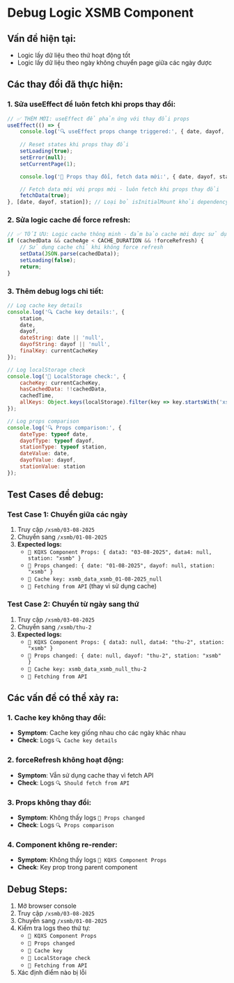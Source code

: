 # Debug Logic XSMB Component

## Vấn đề hiện tại:
- Logic lấy dữ liệu theo thứ hoạt động tốt
- Logic lấy dữ liệu theo ngày không chuyển page giữa các ngày được

## Các thay đổi đã thực hiện:

### 1. Sửa useEffect để luôn fetch khi props thay đổi:
```javascript
// ✅ THÊM MỚI: useEffect để phản ứng với thay đổi props
useEffect(() => {
    console.log('🔍 useEffect props change triggered:', { date, dayof, station, isInitialMount });
    
    // Reset states khi props thay đổi
    setLoading(true);
    setError(null);
    setCurrentPage(1);

    console.log('🔄 Props thay đổi, fetch data mới:', { date, dayof, station });

    // Fetch data mới với props mới - luôn fetch khi props thay đổi
    fetchData(true);
}, [date, dayof, station]); // Loại bỏ isInitialMount khỏi dependency để luôn chạy khi props thay đổi
```

### 2. Sửa logic cache để force refresh:
```javascript
// ✅ TỐI ƯU: Logic cache thông minh - đảm bảo cache mới được sử dụng sau 18h35+
if (cachedData && cacheAge < CACHE_DURATION && !forceRefresh) {
    // Sử dụng cache chỉ khi không force refresh
    setData(JSON.parse(cachedData));
    setLoading(false);
    return;
}
```

### 3. Thêm debug logs chi tiết:
```javascript
// Log cache key details
console.log('🔍 Cache key details:', {
    station,
    date,
    dayof,
    dateString: date || 'null',
    dayofString: dayof || 'null',
    finalKey: currentCacheKey
});

// Log localStorage check
console.log('💾 LocalStorage check:', {
    cacheKey: currentCacheKey,
    hasCachedData: !!cachedData,
    cachedTime,
    allKeys: Object.keys(localStorage).filter(key => key.startsWith('xsmb_data_'))
});

// Log props comparison
console.log('🔍 Props comparison:', {
    dateType: typeof date,
    dayofType: typeof dayof,
    stationType: typeof station,
    dateValue: date,
    dayofValue: dayof,
    stationValue: station
});
```

## Test Cases để debug:

### Test Case 1: Chuyển giữa các ngày
1. Truy cập `/xsmb/03-08-2025`
2. Chuyển sang `/xsmb/01-08-2025`
3. **Expected logs:**
   - `🎯 KQXS Component Props: { data3: "03-08-2025", data4: null, station: "xsmb" }`
   - `🔄 Props changed: { date: "01-08-2025", dayof: null, station: "xsmb" }`
   - `🔑 Cache key: xsmb_data_xsmb_01-08-2025_null`
   - `🚀 Fetching from API` (thay vì sử dụng cache)

### Test Case 2: Chuyển từ ngày sang thứ
1. Truy cập `/xsmb/03-08-2025`
2. Chuyển sang `/xsmb/thu-2`
3. **Expected logs:**
   - `🎯 KQXS Component Props: { data3: null, data4: "thu-2", station: "xsmb" }`
   - `🔄 Props changed: { date: null, dayof: "thu-2", station: "xsmb" }`
   - `🔑 Cache key: xsmb_data_xsmb_null_thu-2`
   - `🚀 Fetching from API`

## Các vấn đề có thể xảy ra:

### 1. Cache key không thay đổi:
- **Symptom**: Cache key giống nhau cho các ngày khác nhau
- **Check**: Logs `🔍 Cache key details`

### 2. forceRefresh không hoạt động:
- **Symptom**: Vẫn sử dụng cache thay vì fetch API
- **Check**: Logs `🔍 Should fetch from API`

### 3. Props không thay đổi:
- **Symptom**: Không thấy logs `🔄 Props changed`
- **Check**: Logs `🔍 Props comparison`

### 4. Component không re-render:
- **Symptom**: Không thấy logs `🎯 KQXS Component Props`
- **Check**: Key prop trong parent component

## Debug Steps:
1. Mở browser console
2. Truy cập `/xsmb/03-08-2025`
3. Chuyển sang `/xsmb/01-08-2025`
4. Kiểm tra logs theo thứ tự:
   - `🎯 KQXS Component Props`
   - `🔄 Props changed`
   - `🔑 Cache key`
   - `💾 LocalStorage check`
   - `🚀 Fetching from API`
5. Xác định điểm nào bị lỗi 